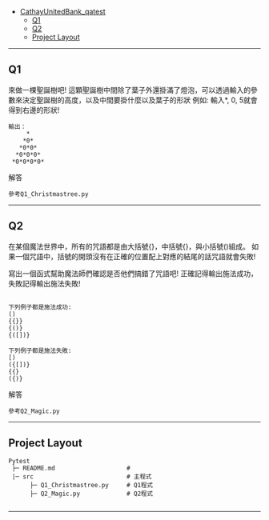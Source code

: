 - [CathayUnitedBank_qatest](#CathayUnitedBank_qatest)
  - [Q1](#Q1)
  - [Q2](#Q2)
  - [Project Layout](#project-layout)
--- 

## Q1

來做一棵聖誕樹吧! 這顆聖誕樹中間除了葉子外還掛滿了燈泡，可以透過輸入的參數來決定聖誕樹的高度，以及中間要掛什麼以及葉子的形狀
例如: 輸入*, 0, 5就會得到右邊的形狀!
```shell
輸出：
     *
    *0*
   *0*0*
  *0*0*0*
 *0*0*0*0*
```
解答
```shell
參考Q1_Christmastree.py
```

---

## Q2
在某個魔法世界中，所有的咒語都是由大括號{}，中括號{}，與小括號()組成。
如果一個咒語中，括號的開頭沒有在正確的位置配上對應的結尾的話咒語就會失敗!

寫出一個函式幫助魔法師們確認是否他們搞錯了咒語吧! 正確記得輸出施法成功，失敗記得輸出施法失敗! 
```shell

下列例子都是施法成功: 
()
{{}}
{()}
{([])}

下列例子都是施法失敗:
[)
({[])}
{{}
({)}
```
解答
```shell
參考Q2_Magic.py
```

---

## Project Layout

```text
Pytest
 ├─ README.md                    #
 |─ src                          # 主程式
      ├─ Q1_Christmastree.py     # Q1程式
      ├─ Q2_Magic.py             # Q2程式


```

---
